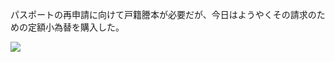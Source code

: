 パスポートの再申請に向けて戸籍謄本が必要だが、今日はようやくその請求のための定額小為替を購入した。

![](https://photos.apkas.net/medium/202311/20231115-171909.webp)
